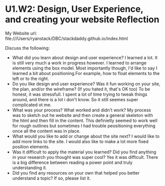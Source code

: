 # U1.W2: Design, User Experience, and creating your website Reflection

My Website url: file:///Users/ryanstack/DBC/stackdaddy.github.io/index.html

Discuss the following:
* What did you learn about design and user experience? 
I learned a lot.  It is still very much a work in progress however.  I learned to arrange elements using the box model.  Most importantly though, I'd like to say I learned a bit about positioning.For example, how to float elements to the left or to the right.  
* Do you like design and user experience? Was it fun working on your site, the plan, and/or the wireframe? (If you hated it, that's OK too)
To be honest, it was stressfull.  I spent a lot of time trying to tweak things around, and there is a lot i don't know.  So it still seemes super complicated ot me.  
* What was your process? What worked and didn't work?
  My process was to sketch out he website and then create a general skeleton with the html and then fill in the content.  This definietly seemed to work well for rough outlines but sometimes I had trouble peositioning everything once all the content was in place.  
* What would you like to add or change about the site next?
I would like to add more links to the site.  I would also like to make a lot more fixed position elements.  
* Was it difficult to apply the material you learned? Did you find anything in your research you thought was super cool?
Yes it was difficult.  There is a big difference between reading a power point and truly understanding it.  
* Did you find any resources on your own that helped you better understand a topic? If so, please list it.
